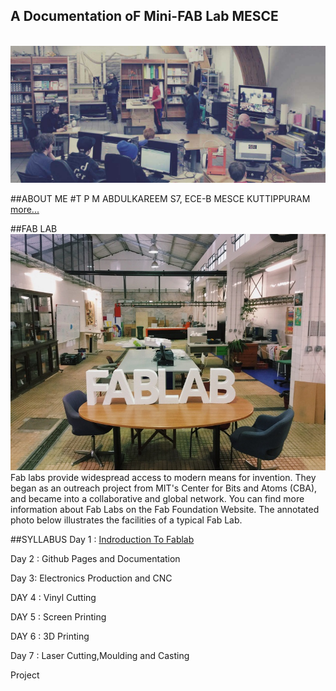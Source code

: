 ##                                        A Documentation oF Mini-FAB Lab MESCE
<br>
<img src="fab2.jpg">


##ABOUT ME
#T P M ABDULKAREEM
  S7, ECE-B
  MESCE KUTTIPPURAM
  [more...](https://tpmabdulkareem.github.io/about)




##FAB LAB
<img src="fablab.jpg">
    Fab labs provide widespread access to modern means for invention. They began as an outreach project from MIT's Center for Bits and    Atoms (CBA), and became into a collaborative and global network. You can find more information about Fab Labs on the Fab Foundation   Website. The annotated photo below illustrates the facilities of a typical Fab Lab.
    
    
##SYLLABUS
  Day 1 : [Indroduction To Fablab](https://tpmabdulkareem.github.io/Day1)

  Day 2 : Github Pages and Documentation
                               
  Day 3: Electronics Production and CNC
                                
  DAY 4 : Vinyl Cutting
                                	
  DAY 5 : Screen Printing
                                	
  DAY 6 : 3D Printing
                                
  Day 7 : Laser Cutting,Moulding and Casting
                                
Project


